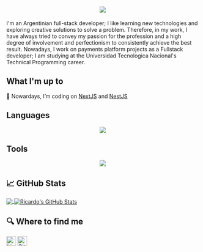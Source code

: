 <h1 align="center">
  <a href="https://git.io/typing-svg">
    <img src="https://readme-typing-svg.herokuapp.com?font=Ubuntu&color=168DFF&center=true&vCenter=true&lines=Hello%2C+There!+👋;I+am+Richard+🤘;Nice+to+meet+you!+😃&size=30">
  </a>
</h1>


I'm an Argentinian full-stack developer; I like learning new technologies and exploring creative solutions to solve a problem. Therefore, in my work, I have always tried to convey my passion for the profession and a high degree of involvement and perfectionism to consistently achieve the best result. Nowadays, I work on payments platform projects as a Fullstack developer; I am studying at the Universidad Tecnologica Nacional's Technical Programming career.

## What I'm up to

🌱 Nowardays, I’m coding on [NextJS](https://nextjs.org/) and [NestJS](https://docs.nestjs.com/)

## Languages
<p align="center">
  <a href="https://skillicons.dev">
    <img src="https://skillicons.dev/icons?i=javascript,typescript,angular,react,nextjs,bootstrap,tailwind,styledcomponents,redux,reactivex,nestjs,nodejs,php,cs,java,spring,maven,mysql,postgres,mongo,apollo,graphql" />
  </a>
</p>

## Tools
<p align="center">
  <a href="https://skillicons.dev">
    <img src="https://skillicons.dev/icons?i=git,kubernetes,docker,vim,heroku,githubactions,jenkins,jest,vite,webpack" />
  </a>
</p>

## &#x1f4c8; GitHub Stats

<a href="https://github.com/RicardoMaldonado93/RicardoMaldonado93">
  <img align="center" src="https://github-readme-stats.vercel.app/api/top-langs/?username=RicardoMaldonado93&hide=java,html,tex&title_color=70a5fd&text_color=fff&icon_color=bf91f3&bg_color=1a1b27&langs_count=3" />
</a>

<a href="https://github.com/RicardoMaldonado93/RicardoMaldonado93">
  <img align="center" src="https://github-readme-stats.vercel.app/api?username=RicardoMaldonado93&show_icons=true&line_height=27&count_private=true&title_color=70a5fd&text_color=fff&icon_color=bf91f3&bg_color=1a1b27&theme=tokyonight" alt="Ricardo's GitHub Stats" />
</a>

## 🔍 Where to find me 
<!-- links to your social media accounts -->
[<img src="https://img.shields.io/badge/LinkedIn-282C34?logo=linkedin&logoColor=0077B5" alt="LinkedIn logo" title="LinkedIn" height="25" />](https://www.linkedin.com/in/maldonadoricardo) [<img src="https://img.shields.io/badge/github-282C34?logo=github&logoColor=000000" alt="Github logo" title="Github" height="25" />](https://github.com/RicardoMaldonado93)


<!-- Resources -->
<!-- Icons: https://simpleicons.org/ -->
<!-- GitHub Stats: https://github.com/anuraghazra/github-readme-stats -->
<!-- Emojis: https://emojipedia.org/emoji/ -->
<!-- HTML Emojis: https://www.fileformat.info/index.htm -->
<!-- Shields: https://shields.io/ -->
<!-- Awesome GitHub Profile README: https://github.com/abhisheknaiidu/awesome-github-profile-readme -->

